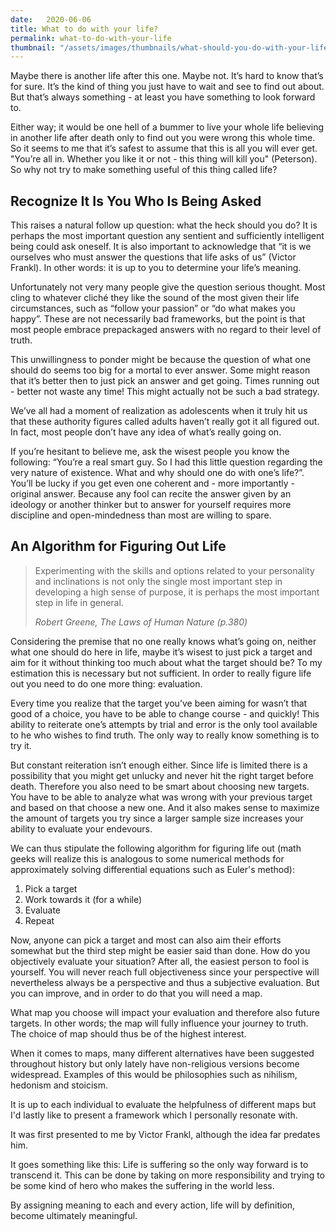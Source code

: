 ```yaml
---
date:   2020-06-06
title: What to do with your life?
permalink: what-to-do-with-your-life
thumbnail: "/assets/images/thumbnails/what-should-you-do-with-your-life.jpg"
---
```

Maybe there is another life after this one. Maybe not. It’s hard to know that’s for sure. It’s the kind of thing you just have to wait and see to find out about. But that’s always something - at least you have something to look forward to.

Either way; it would be one hell of a bummer to live your whole life believing in another life after death only to find out you were wrong this whole time. So it seems to me that it’s safest to assume that this is all you will ever get. "You’re all in. Whether you like it or not - this thing will kill you" (Peterson). So why not try to make something useful of this thing called life?

## Recognize It Is You Who Is Being Asked
This raises a natural follow up question: what the heck should you do? It is perhaps the most important question any sentient and sufficiently intelligent being could ask oneself. It is also important to acknowledge that “it is we ourselves who must answer the questions that life asks of us” (Victor Frankl). In other words: it is up to you to determine your life’s meaning. 

Unfortunately not very many people give the question serious thought. Most cling to whatever cliché they like the sound of the most given their life circumstances, such as “follow your passion” or “do what makes you happy”. These are not necessarily bad frameworks, but the point is that most people embrace prepackaged answers with no regard to their level of truth. 

This unwillingness to ponder might be because the question of what one should do seems too big for a mortal to ever answer. Some might reason that it’s better then to just pick an answer and get going. Times running out - better not waste any time! This might actually not be such a bad strategy.

We’ve all had a moment of realization as adolescents when it truly hit us that these authority figures called adults haven’t really got it all figured out. In fact, most people don’t have any idea of what’s really going on.

If you’re hesitant to believe me, ask the wisest people you know the following: “You’re a real smart guy. So I had this little question regarding the very nature of existence. What and why should one do with one’s life?”. You’ll be lucky if you get even one coherent and - more importantly - original answer. Because any fool can recite the answer given by an ideology or another thinker but to answer for yourself requires more discipline and open-mindedness than most are willing to spare.

## An Algorithm for Figuring Out Life
> Experimenting with the skills and options related to your personality and inclinations is not only the single most important step in developing a high sense of purpose, it is perhaps the most important step in life in general.
>
> <cite>Robert Greene, The Laws of Human Nature (p.380)</cite>

Considering the premise that no one really knows what’s going on, neither what one should do here in life, maybe it’s wisest to just pick a target and aim for it without thinking too much about what the target should be? To my estimation this is necessary but not sufficient. In order to really figure life out you need to do one more thing: evaluation.

Every time you realize that the target you’ve been aiming for wasn’t that good of a choice, you have to be able to change course - and quickly! This ability to reiterate one’s attempts by trial and error is the only tool available to he who wishes to find truth. The only way to really know something is to try it. 

But constant reiteration isn’t enough either. Since life is limited there is a possibility that you might get unlucky and never hit the right target before death. Therefore you also need to be smart about choosing new targets. You have to be able to analyze what was wrong with your previous target and based on that choose a new one. And it also makes sense to maximize the amount of targets you try since a larger sample size increases your ability to evaluate your endevours.

We can thus stipulate the following algorithm for figuring life out (math geeks will realize this is analogous to some numerical methods for approximately solving differential equations such as Euler's method):

1. Pick a target
2. Work towards it (for a while)
3. Evaluate
4. Repeat

Now, anyone can pick a target and most can also aim their efforts somewhat but the third step might be easier said than done. How do you objectively evaluate your situation? After all, the easiest person to fool is yourself. You will never reach full objectiveness since your perspective will nevertheless always be a perspective and thus a subjective evaluation. But you can improve, and in order to do that you will need a map.

What map you choose will impact your evaluation and therefore also future targets. In other words; the map will fully influence your journey to truth. The choice of map should thus be of the highest interest. 

When it comes to maps, many different alternatives have been suggested throughout history but only lately have non-religious versions become widespread. Examples of this would be philosophies such as nihilism, hedonism and stoicism.

It is up to each individual to evaluate the helpfulness of different maps but I'd lastly like to present a framework which I personally resonate with. 

It was first presented to me by Victor Frankl, although the idea far predates him. 

It goes something like this: Life is suffering so the only way forward is to transcend it. This can be done by taking on more responsibility and trying to be some kind of hero who makes the suffering in the world less. 

By assigning meaning to each and every action, life will by definition, become ultimately meaningful.